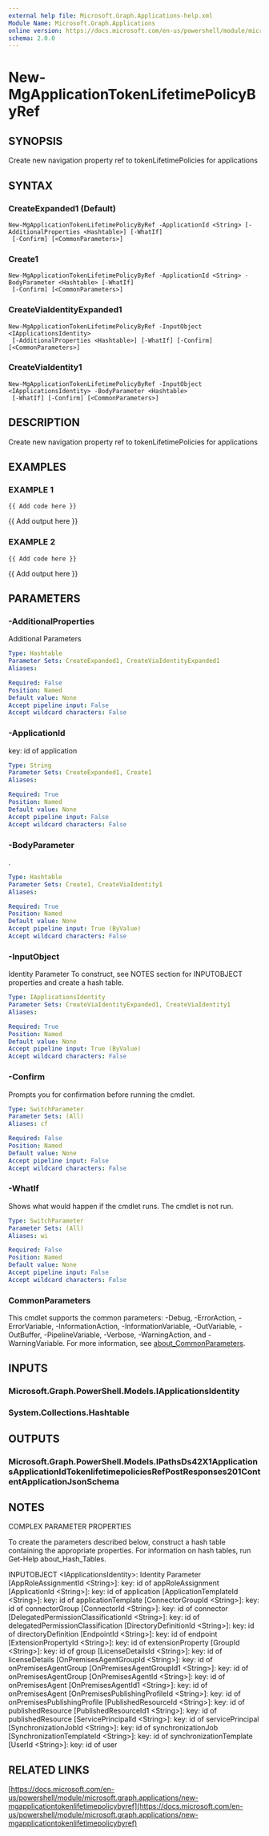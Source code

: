 ```yaml
---
external help file: Microsoft.Graph.Applications-help.xml
Module Name: Microsoft.Graph.Applications
online version: https://docs.microsoft.com/en-us/powershell/module/microsoft.graph.applications/new-mgapplicationtokenlifetimepolicybyref
schema: 2.0.0
---
```


# New-MgApplicationTokenLifetimePolicyByRef

## SYNOPSIS
Create new navigation property ref to tokenLifetimePolicies for applications

## SYNTAX

### CreateExpanded1 (Default)
```
New-MgApplicationTokenLifetimePolicyByRef -ApplicationId <String> [-AdditionalProperties <Hashtable>] [-WhatIf]
 [-Confirm] [<CommonParameters>]
```

### Create1
```
New-MgApplicationTokenLifetimePolicyByRef -ApplicationId <String> -BodyParameter <Hashtable> [-WhatIf]
 [-Confirm] [<CommonParameters>]
```

### CreateViaIdentityExpanded1
```
New-MgApplicationTokenLifetimePolicyByRef -InputObject <IApplicationsIdentity>
 [-AdditionalProperties <Hashtable>] [-WhatIf] [-Confirm] [<CommonParameters>]
```

### CreateViaIdentity1
```
New-MgApplicationTokenLifetimePolicyByRef -InputObject <IApplicationsIdentity> -BodyParameter <Hashtable>
 [-WhatIf] [-Confirm] [<CommonParameters>]
```

## DESCRIPTION
Create new navigation property ref to tokenLifetimePolicies for applications

## EXAMPLES

### EXAMPLE 1
```
{{ Add code here }}
```

{{ Add output here }}

### EXAMPLE 2
```
{{ Add code here }}
```

{{ Add output here }}

## PARAMETERS

### -AdditionalProperties
Additional Parameters

```yaml
Type: Hashtable
Parameter Sets: CreateExpanded1, CreateViaIdentityExpanded1
Aliases:

Required: False
Position: Named
Default value: None
Accept pipeline input: False
Accept wildcard characters: False
```

### -ApplicationId
key: id of application

```yaml
Type: String
Parameter Sets: CreateExpanded1, Create1
Aliases:

Required: True
Position: Named
Default value: None
Accept pipeline input: False
Accept wildcard characters: False
```

### -BodyParameter
.

```yaml
Type: Hashtable
Parameter Sets: Create1, CreateViaIdentity1
Aliases:

Required: True
Position: Named
Default value: None
Accept pipeline input: True (ByValue)
Accept wildcard characters: False
```

### -InputObject
Identity Parameter
To construct, see NOTES section for INPUTOBJECT properties and create a hash table.

```yaml
Type: IApplicationsIdentity
Parameter Sets: CreateViaIdentityExpanded1, CreateViaIdentity1
Aliases:

Required: True
Position: Named
Default value: None
Accept pipeline input: True (ByValue)
Accept wildcard characters: False
```

### -Confirm
Prompts you for confirmation before running the cmdlet.

```yaml
Type: SwitchParameter
Parameter Sets: (All)
Aliases: cf

Required: False
Position: Named
Default value: None
Accept pipeline input: False
Accept wildcard characters: False
```

### -WhatIf
Shows what would happen if the cmdlet runs.
The cmdlet is not run.

```yaml
Type: SwitchParameter
Parameter Sets: (All)
Aliases: wi

Required: False
Position: Named
Default value: None
Accept pipeline input: False
Accept wildcard characters: False
```

### CommonParameters
This cmdlet supports the common parameters: -Debug, -ErrorAction, -ErrorVariable, -InformationAction, -InformationVariable, -OutVariable, -OutBuffer, -PipelineVariable, -Verbose, -WarningAction, and -WarningVariable. For more information, see [about_CommonParameters](http://go.microsoft.com/fwlink/?LinkID=113216).

## INPUTS

### Microsoft.Graph.PowerShell.Models.IApplicationsIdentity
### System.Collections.Hashtable
## OUTPUTS

### Microsoft.Graph.PowerShell.Models.IPathsDs42X1ApplicationsApplicationIdTokenlifetimepoliciesRefPostResponses201ContentApplicationJsonSchema
## NOTES
COMPLEX PARAMETER PROPERTIES

To create the parameters described below, construct a hash table containing the appropriate properties.
For information on hash tables, run Get-Help about_Hash_Tables.

INPUTOBJECT \<IApplicationsIdentity\>: Identity Parameter
  \[AppRoleAssignmentId \<String\>\]: key: id of appRoleAssignment
  \[ApplicationId \<String\>\]: key: id of application
  \[ApplicationTemplateId \<String\>\]: key: id of applicationTemplate
  \[ConnectorGroupId \<String\>\]: key: id of connectorGroup
  \[ConnectorId \<String\>\]: key: id of connector
  \[DelegatedPermissionClassificationId \<String\>\]: key: id of delegatedPermissionClassification
  \[DirectoryDefinitionId \<String\>\]: key: id of directoryDefinition
  \[EndpointId \<String\>\]: key: id of endpoint
  \[ExtensionPropertyId \<String\>\]: key: id of extensionProperty
  \[GroupId \<String\>\]: key: id of group
  \[LicenseDetailsId \<String\>\]: key: id of licenseDetails
  \[OnPremisesAgentGroupId \<String\>\]: key: id of onPremisesAgentGroup
  \[OnPremisesAgentGroupId1 \<String\>\]: key: id of onPremisesAgentGroup
  \[OnPremisesAgentId \<String\>\]: key: id of onPremisesAgent
  \[OnPremisesAgentId1 \<String\>\]: key: id of onPremisesAgent
  \[OnPremisesPublishingProfileId \<String\>\]: key: id of onPremisesPublishingProfile
  \[PublishedResourceId \<String\>\]: key: id of publishedResource
  \[PublishedResourceId1 \<String\>\]: key: id of publishedResource
  \[ServicePrincipalId \<String\>\]: key: id of servicePrincipal
  \[SynchronizationJobId \<String\>\]: key: id of synchronizationJob
  \[SynchronizationTemplateId \<String\>\]: key: id of synchronizationTemplate
  \[UserId \<String\>\]: key: id of user

## RELATED LINKS

[https://docs.microsoft.com/en-us/powershell/module/microsoft.graph.applications/new-mgapplicationtokenlifetimepolicybyref](https://docs.microsoft.com/en-us/powershell/module/microsoft.graph.applications/new-mgapplicationtokenlifetimepolicybyref)

